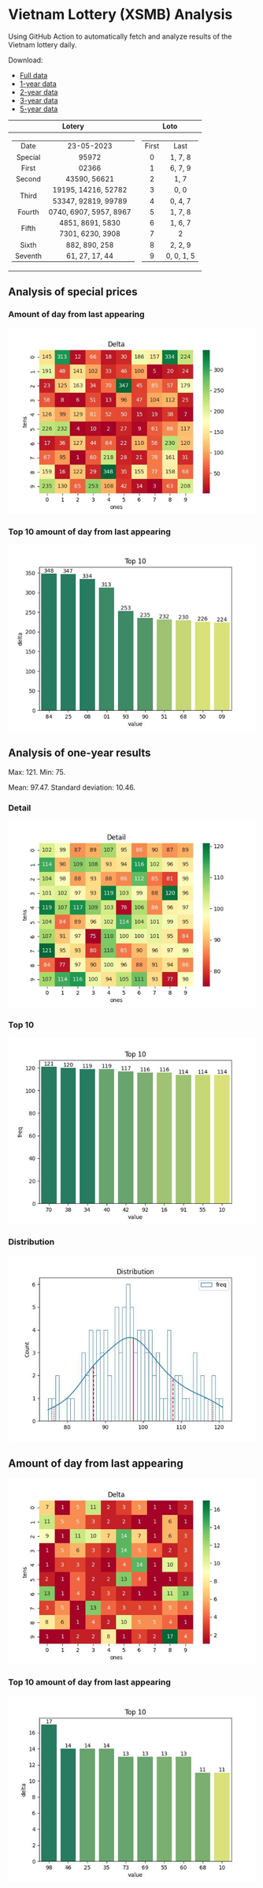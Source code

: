 # Vietnam Lottery (XSMB) Analysis

Using GitHub Action to automatically fetch and analyze results of the Vietnam lottery daily.

Download:

* [Full data](https://raw.githubusercontent.com/khiemdoan/vietnam-lottery-xsmb-analysis/main/results/xsmb.csv)
* [1-year data](https://raw.githubusercontent.com/khiemdoan/vietnam-lottery-xsmb-analysis/main/results/xsmb_1_year.csv)
* [2-year data](https://raw.githubusercontent.com/khiemdoan/vietnam-lottery-xsmb-analysis/main/results/xsmb_2_year.csv)
* [3-year data](https://raw.githubusercontent.com/khiemdoan/vietnam-lottery-xsmb-analysis/main/results/xsmb_3_year.csv)
* [5-year data](https://raw.githubusercontent.com/khiemdoan/vietnam-lottery-xsmb-analysis/main/results/xsmb_5_year.csv)

| Lotery      | Loto |
| :-----------: | :-----------: |
| <table><tr><td>Date</td><td>23-05-2023</td></tr><tr><td>Special</td><td>95972</td></tr><tr><td>First</td><td>02366</td></tr><tr><td>Second</td><td>43590, 56621</td></tr><tr><td rowspan="2">Third</td><td>19195, 14216, 52782</td></tr><tr><td>53347, 92819, 99789</td></tr><tr><td>Fourth</td><td>0740, 6907, 5957, 8967</td></tr><tr><td rowspan="2">Fifth</td><td>4851, 8691, 5830</td></tr><tr><td>7301, 6230, 3908</td></tr><tr><td>Sixth</td><td>882, 890, 258</td></tr><tr><td>Seventh</td><td>61, 27, 17, 44</td></tr></table> | <table><tr><td>First</td><td>Last</td></tr><tr><td>0</td><td>1, 7, 8</td></tr><tr><td>1</td><td>6, 7, 9</td></tr><tr><td>2</td><td>1, 7</td></tr><tr><td>3</td><td>0, 0</td></tr><tr><td>4</td><td>0, 4, 7</td></tr><tr><td>5</td><td>1, 7, 8</td></tr><tr><td>6</td><td>1, 6, 7</td></tr><tr><td>7</td><td>2</td></tr><tr><td>8</td><td>2, 2, 9</td></tr><tr><td>9</td><td>0, 0, 1, 5</td></tr></table> |


<h2>Analysis of special prices</h2>

<h3>Amount of day from last appearing</h3>

![Delta](images/special_delta.jpg)

<h3>Top 10 amount of day from last appearing</h3>

![Delta top 10](images/special_delta_top_10.jpg)

<h2>Analysis of one-year results</h2>

Max: 121. Min: 75.

Mean: 97.47. Standard deviation: 10.46.

<h3>Detail</h3>

![Detail](images/heatmap.jpg)

<h3>Top 10</h3>

![Top 10](images/top-10.jpg)

<h3>Distribution</h3>

![Distribution](images/distribution.jpg)

<h2>Amount of day from last appearing</h2>

![Delta](images/delta.jpg)

<h3>Top 10 amount of day from last appearing</h3>

![Delta top 10](images/delta_top_10.jpg)